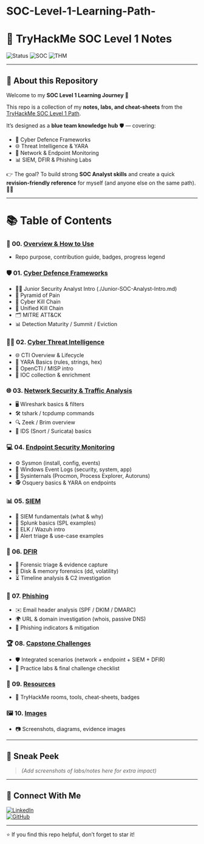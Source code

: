 # SOC-Level-1-Learning-Path-
# 🚀 TryHackMe SOC Level 1 Notes

![Status](https://img.shields.io/badge/Status-In_Progress-yellow?style=for-the-badge&logo=github)
![SOC](https://img.shields.io/badge/Role-SOC_Analyst-blue?style=for-the-badge&logo=security)
![THM](https://img.shields.io/badge/TryHackMe-SOC_Level_1-red?style=for-the-badge&logo=tryhackme)

---

## 📌 About this Repository  

Welcome to my **SOC Level 1 Learning Journey** 🚀  

This repo is a collection of my **notes, labs, and cheat-sheets** from the  
[TryHackMe SOC Level 1 Path](https://tryhackme.com/path/outline/soclevel1).  

It’s designed as a **blue team knowledge hub** 🛡️ — covering:  
- 🔎 Cyber Defence Frameworks  
- 🌐 Threat Intelligence & YARA  
- 📡 Network & Endpoint Monitoring  
- 📊 SIEM, DFIR & Phishing Labs  

👉 The goal? To build strong **SOC Analyst skills** and create a quick **revision-friendly reference** for myself (and anyone else on the same path). 📘✨

---

# 📚 Table of Contents  

### 🚀 00. [Overview & How to Use](00-Overview.md)  
- Repo purpose, contribution guide, badges, progress legend  

### 🛡️ 01. [Cyber Defence Frameworks](01_Cyber_Defence_Frameworks/README.md)  
- 🧑‍💻 Junior Security Analyst Intro (./Junior-SOC-Analyst-Intro.md) 
- 🔺 Pyramid of Pain  
- 🎯 Cyber Kill Chain  
- 🔗 Unified Kill Chain  
- 🗂️ MITRE ATT&CK  
- 📊 Detection Maturity / Summit / Eviction  

### 🕵️‍♂️ 02. [Cyber Threat Intelligence](02_Cyber_Threat_Intelligence/README.md)  
- 🌐 CTI Overview & Lifecycle  
- 🧩 YARA Basics (rules, strings, hex)  
- 📡 OpenCTI / MISP intro  
- 📝 IOC collection & enrichment  

### 🌐 03. [Network Security & Traffic Analysis](03_Network_Security_and_Traffic_Analysis/README.md)  
- 🖥️ Wireshark basics & filters  
- 🛠️ tshark / tcpdump commands  
- 🔍 Zeek / Brim overview  
- 🚨 IDS (Snort / Suricata) basics  

### 💻 04. [Endpoint Security Monitoring](04_Endpoint_Security_Monitoring/README.md)  
- ⚙️ Sysmon (install, config, events)  
- 📂 Windows Event Logs (security, system, app)  
- 🧰 Sysinternals (Procmon, Process Explorer, Autoruns)  
- 🕵️ Osquery basics & YARA on endpoints  

### 📊 05. [SIEM](05_SIEM/README.md)  
- 🧾 SIEM fundamentals (what & why)  
- 🔎 Splunk basics (SPL examples)  
- 🐍 ELK / Wazuh intro  
- 🚦 Alert triage & use-case examples  

### 🔬 06. [DFIR](06_DFIR/README.md)  
- 🧪 Forensic triage & evidence capture  
- 💾 Disk & memory forensics (dd, volatility)  
- ⏳ Timeline analysis & C2 investigation  

### 🎣 07. [Phishing](07_Phishing/README.md)  
- ✉️ Email header analysis (SPF / DKIM / DMARC)  
- 🌍 URL & domain investigation (whois, passive DNS)  
- 🚫 Phishing indicators & mitigation  

### 🏆 08. [Capstone Challenges](08_Capstone_Challenges/README.md)  
- 🛡️ Integrated scenarios (network + endpoint + SIEM + DFIR)  
- 🧩 Practice labs & final challenge checklist  

### 📌 09. [Resources](resources.md)  
- 🔗 TryHackMe rooms, tools, cheat-sheets, badges  

### 🖼️ 10. [Images](images/)  
- 📷 Screenshots, diagrams, evidence images
---

## 📸 Sneak Peek
> *(Add screenshots of labs/notes here for extra impact)*  

---

## 🤝 Connect With Me
[![LinkedIn](https://img.shields.io/badge/LinkedIn-Anzar_Ahmed-blue?style=for-the-badge&logo=linkedin)](https://www.linkedin.com/in/username)  
[![GitHub](https://img.shields.io/badge/GitHub-Portfolio-black?style=for-the-badge&logo=github)](https://github.com/username)  

---
⭐ If you find this repo helpful, don’t forget to star it!
